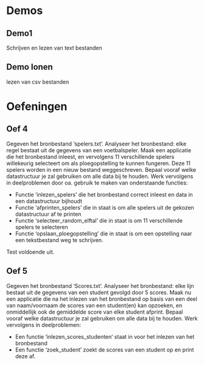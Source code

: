 # Demos
## Demo1
Schrijven en lezen van text bestanden
## Demo lonen
lezen van csv bestanden
# Oefeningen
## Oef 4
Gegeven het bronbestand ‘spelers.txt’.
Analyseer het bronbestand: elke regel bestaat uit de gegevens van een voetbalspeler.
Maak een applicatie die het bronbestand inleest,
en vervolgens 11 verschillende spelers willekeurig selecteert om als ploegopstelling te kunnen fungeren.
Deze 11 spelers worden in een nieuw bestand weggeschreven.
Bepaal vooraf welke datastructuur je zal gebruiken om alle data bij te houden.
Werk vervolgens in deelproblemen door oa. gebruik te maken van onderstaande functies:
- Functie ‘inlezen_spelers’ die het bronbestand correct inleest en data in een datastructuur bijhoudt
- Functie ‘afprinten_spelers’ die in staat is om alle spelers uit de gekozen datastructuur af te printen
- Functie  ‘selecteer_random_elftal’ die in staat is om 11 verschillende spelers te selecteren
- Functie ‘opslaan_ploegopstelling’ die in staat is om een opstelling naar een tekstbestand  weg te schrijven.

Test voldoende uit.
## Oef 5
Gegeven het bronbestand ‘Scores.txt’.
Analyseer het bronbestand: elke lijn bestaat uit de gegevens van een student gevolgd door 5 scores.
Maak nu een applicatie die na het inlezen van het bronbestand op basis van een deel van naam/voornaam de scores van een student(en) kan opzoeken,
en onmiddellijk ook de gemiddelde score van elke student afprint.
Bepaal vooraf welke datastructuur je zal gebruiken om alle data bij te houden.
Werk vervolgens in deelproblemen:
- Een functie ‘inlezen_scores_studenten’ staat in voor het inlezen van het bronbestand
- Een functie ‘zoek_student’ zoekt de scores van een student op en print deze af.